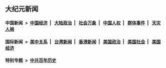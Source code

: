 ## 大纪元新闻

#### 中国新闻 &nbsp;>&nbsp; [中国经济](indexes/ncid283/README.md?08130045) &nbsp;| &nbsp; [大陆政治](indexes/ncid277/README.md?08130045) &nbsp;| &nbsp; [社会万象](indexes/ncid282/README.md?08130045) &nbsp;| &nbsp; [中国人权](indexes/ncid278/README.md?08130045) &nbsp;| &nbsp; [群体事件](indexes/ncid279/README.md?08130045) &nbsp;| &nbsp; [天灾人祸](indexes/ncid280/README.md?08130045)

#### 国际新闻 &nbsp;>&nbsp; [美中关系](indexes/nf1412576/README.md?08130045) &nbsp;| &nbsp; [台湾新闻](indexes/ncid1349361/README.md?08130045) &nbsp;| &nbsp; [香港新闻](indexes/ncid1349362/README.md?08130045) &nbsp;| &nbsp; [美国政治](indexes/ncid1078159/README.md?08130045) &nbsp;| &nbsp; [美国社会](indexes/ncid1078160/README.md?08130045) &nbsp;| &nbsp; [美国经济](indexes/ncid1078158/README.md?08130045)

#### 特别专题 &nbsp;>&nbsp; [中共百年历史](https://github.com/easy2view/epoch-special/blob/master/README.md?08130045)  
